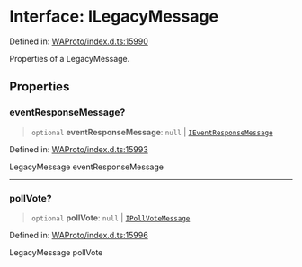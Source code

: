 # Interface: ILegacyMessage

Defined in: [WAProto/index.d.ts:15990](https://github.com/Fokusdotid/Baileys/blob/3623833a320f5e60f370ef835f3de341453290f5/WAProto/index.d.ts#L15990)

Properties of a LegacyMessage.

## Properties

### eventResponseMessage?

> `optional` **eventResponseMessage**: `null` \| [`IEventResponseMessage`](../namespaces/Message/interfaces/IEventResponseMessage.md)

Defined in: [WAProto/index.d.ts:15993](https://github.com/Fokusdotid/Baileys/blob/3623833a320f5e60f370ef835f3de341453290f5/WAProto/index.d.ts#L15993)

LegacyMessage eventResponseMessage

***

### pollVote?

> `optional` **pollVote**: `null` \| [`IPollVoteMessage`](../namespaces/Message/interfaces/IPollVoteMessage.md)

Defined in: [WAProto/index.d.ts:15996](https://github.com/Fokusdotid/Baileys/blob/3623833a320f5e60f370ef835f3de341453290f5/WAProto/index.d.ts#L15996)

LegacyMessage pollVote
